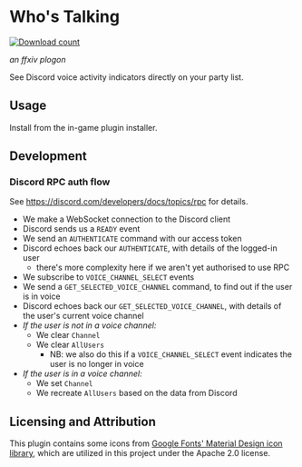 # Who's Talking

[![Download count](https://img.shields.io/endpoint?url=https://qzysathwfhebdai6xgauhz4q7m0mzmrf.lambda-url.us-east-1.on.aws/WhosTalking)](https://github.com/keysmashes/WhosTalking)

_an ffxiv plogon_

See Discord voice activity indicators directly on your party list.

## Usage

Install from the in-game plugin installer.

## Development

### Discord RPC auth flow

See https://discord.com/developers/docs/topics/rpc for details.

- We make a WebSocket connection to the Discord client
- Discord sends us a `READY` event
- We send an `AUTHENTICATE` command with our access token
- Discord echoes back our `AUTHENTICATE`, with details of the logged-in user
    - there's more complexity here if we aren't yet authorised to use RPC
- We subscribe to `VOICE_CHANNEL_SELECT` events
- We send a `GET_SELECTED_VOICE_CHANNEL` command, to find out if the user is in voice
- Discord echoes back our `GET_SELECTED_VOICE_CHANNEL`, with details of the user's current voice channel
- *If the user is not in a voice channel:*
    - We clear `Channel`
    - We clear `AllUsers`
        - NB: we also do this if a `VOICE_CHANNEL_SELECT` event indicates the user is no longer in voice
- *If the user is in a voice channel:*
    - We set `Channel`
    - We recreate `AllUsers` based on the data from Discord

## Licensing and Attribution

This plugin contains some icons from [Google Fonts' Material Design icon library](https://fonts.google.com/icons), which
are utilized in this project under the Apache 2.0 license.
